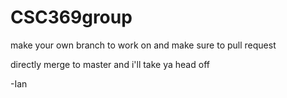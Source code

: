 # CSC369group

make your own branch to work on and make sure to pull request

directly merge to master and i'll take ya head off 

-Ian


